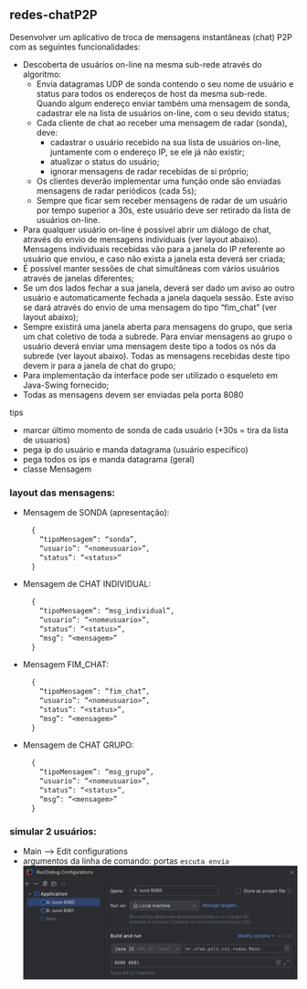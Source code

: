## redes-chatP2P
Desenvolver um aplicativo de troca de mensagens instantâneas (chat) P2P com as seguintes funcionalidades:
- Descoberta de usuários on-line na mesma sub-rede através do algoritmo:
  - Envia datagramas UDP de sonda contendo o seu nome de usuário e status para todos os endereços de host da mesma sub-rede. Quando algum endereço enviar também uma mensagem de sonda, cadastrar ele na lista de usuários on-line, com o seu devido status;
  - Cada cliente de chat ao receber uma mensagem de radar (sonda), deve:
    - cadastrar o usuário recebido na sua lista de usuários on-line, juntamente com o endereço IP, se ele já não existir;
    - atualizar o status do usuário;
    - ignorar mensagens de radar recebidas de si próprio;
  - Os clientes deverão implementar uma função onde são enviadas mensagens de radar periódicos (cada 5s);
  - Sempre que ficar sem receber mensagens de radar de um usuário por tempo superior a 30s, este usuário deve ser retirado da lista de usuários on-line.
- Para qualquer usuário on-line é possível abrir um diálogo de chat, através do envio de mensagens individuais (ver layout abaixo). Mensagens individuais recebidas vão para a janela do IP referente ao usuário que enviou, e caso não exista a janela esta deverá ser criada;
- É possível manter sessões de chat simultâneas com vários usuários através de janelas diferentes;
- Se um dos lados fechar a sua janela, deverá ser dado um aviso ao outro usuário e automaticamente fechada a janela daquela sessão. Este aviso se dará através do envio de uma mensagem do tipo “fim_chat” (ver layout abaixo);
- Sempre existirá uma janela aberta para mensagens do grupo, que seria um chat coletivo de toda a subrede. Para enviar mensagens ao grupo o usuário deverá enviar uma mensagem deste tipo a todos os nós da subrede (ver layout abaixo). Todas as mensagens recebidas deste tipo devem ir para a janela de chat do grupo;
- Para implementação da interface pode ser utilizado o esqueleto em Java-Swing fornecido;
- Todas as mensagens devem ser enviadas pela porta 8080 

tips
- marcar último momento de sonda de cada usuário (+30s = tira da lista de usuarios)
- pega ip do usuário e manda datagrama (usuário específico)
- pega todos os ips e manda datagrama (geral)
- classe Mensagem

### layout das mensagens: 
- Mensagem de SONDA (apresentação):
  ~~~
    {
      “tipoMensagem”: “sonda”,
      “usuario”: “<nomeusuario>”,
      “status”: “<status>”
    }
  ~~~

- Mensagem de CHAT INDIVIDUAL:
  ~~~
    {
      “tipoMensagem”: “msg_individual”,
      “usuario”: “<nomeusuario>”,
      “status”: “<status>”,
      “msg”: “<mensagem>” 
    }
  ~~~

- Mensagem FIM_CHAT:
  ~~~
    {
      “tipoMensagem”: “fim_chat”,
      “usuario”: “<nomeusuario>”,
      “status”: “<status>”,
      “msg”: “<mensagem>” 
    }
  ~~~

- Mensagem de CHAT GRUPO:
  ~~~
    {
      “tipoMensagem”: “msg_grupo”,
      “usuario”: “<nomeusuario>”,
      “status”: “<status>”,
      “msg”: “<mensagem>” 
    }
  ~~~
  
### simular 2 usuários:
- Main --> Edit configurations
- argumentos da linha de comando: portas ```escuta envia```
![img_1.png](img_1.png)